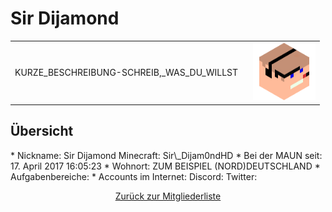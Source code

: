 <!--Großbuchstaben-Ketten bitte ersetzen. (Außer MAUN)-->
<h1 class="mitgliedname">Sir Dijamond</h1>

<table class="noborder_table">
<tr>
<td width="75%" align="center">
KURZE_BESCHREIBUNG-SCHREIB,_WAS_DU_WILLST
</td>
<td align="right" width="25%">
<img src="Head/Sir_Dijamond.png" width="100px">
</td>
</tr>
</table>

<h2>Übersicht</h2>
* Nickname: Sir Dijamond   
Minecraft: Sir\_Dijam0ndHD  
* Bei der MAUN seit: 17. April 2017 16:05:23
* Wohnort: ZUM BEISPIEL (NORD)DEUTSCHLAND  
* Aufgabenbereiche:  
* Accounts im Internet:  
Discord:  
Twitter:  
<!--...-->

<p style="text-align:center"><a href="https://themaun.github.io/Mitglieder">Zurück zur Mitgliederliste</a>
